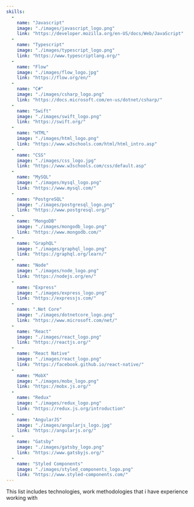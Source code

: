 ```yaml
---
skills:
  -
    name: "Javascript"
    image: "./images/javascript_logo.png"
    link: "https://developer.mozilla.org/en-US/docs/Web/JavaScript"
  -
    name: "Typescript"
    image: "./images/typescript_logo.png"
    link: "https://www.typescriptlang.org/"
  -
    name: "Flow"
    image: "./images/flow_logo.jpg"
    link: "https://flow.org/en/"
  -
    name: "C#"
    image: "./images/csharp_logo.png"
    link: "https://docs.microsoft.com/en-us/dotnet/csharp/"
  -
    name: "Swift"
    image: "./images/swift_logo.png"
    link: "https://swift.org/"
  -
    name: "HTML"
    image: "./images/html_logo.png"
    link: "https://www.w3schools.com/html/html_intro.asp"
  -
    name: "CSS"
    image: "./images/css_logo.jpg"
    link: "https://www.w3schools.com/css/default.asp"
  -
    name: "MySQL"
    image: "./images/mysql_logo.png"
    link: "https://www.mysql.com/"
  -
    name: "PostgreSQL"
    image: "./images/postgresql_logo.png"
    link: "https://www.postgresql.org/"
  -
    name: "MongoDB"
    image: "./images/mongodb_logo.png"
    link: "https://www.mongodb.com/"
  -
    name: "GraphQL"
    image: "./images/graphql_logo.png"
    link: "https://graphql.org/learn/"
  -
    name: "Node"
    image: "./images/node_logo.png"
    link: "https://nodejs.org/en/"
  -
    name: "Express"
    image: "./images/express_logo.png"
    link: "https://expressjs.com/"
  -
    name: ".Net Core"
    image: "./images/dotnetcore_logo.png"
    link: "https://www.microsoft.com/net/"
  -
    name: "React"
    image: "./images/react_logo.png"
    link: "https://reactjs.org/"
  -
    name: "React Native"
    image: "./images/react_logo.png"
    link: "https://facebook.github.io/react-native/"
  -
    name: "MobX"
    image: "./images/mobx_logo.png"
    link: "https://mobx.js.org/"
  -
    name: "Redux"
    image: "./images/redux_logo.png"
    link: "https://redux.js.org/introduction"
  -
    name: "AngularJS"
    image: "./images/angularjs_logo.jpg"
    link: "https://angularjs.org/"
  -
    name: "Gatsby"
    image: "./images/gatsby_logo.png"
    link: "https://www.gatsbyjs.org/"
  -
    name: "Styled Components"
    image: "./images/styled_components_logo.png"
    link: "https://www.styled-components.com/"
---
```


This list includes technologies, work methodologies that i have experience working with